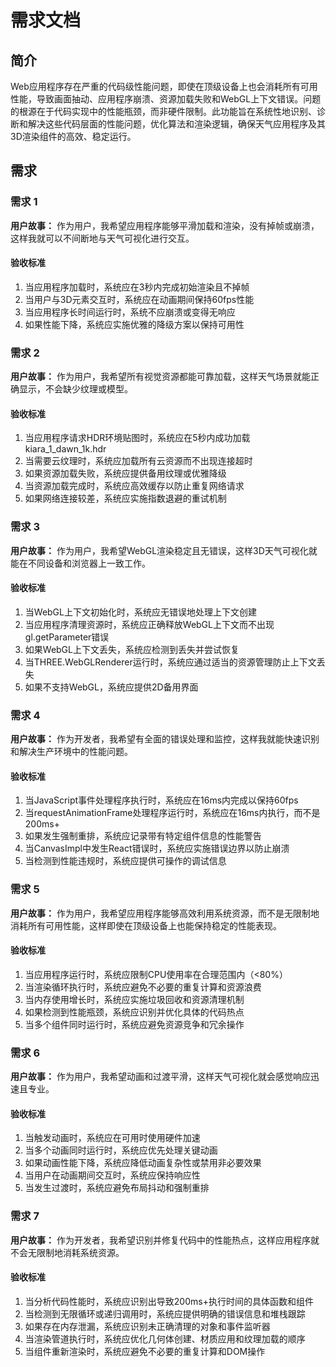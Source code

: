 # 需求文档

## 简介

Web应用程序存在严重的代码级性能问题，即使在顶级设备上也会消耗所有可用性能，导致画面抽动、应用程序崩溃、资源加载失败和WebGL上下文错误。问题的根源在于代码实现中的性能瓶颈，而非硬件限制。此功能旨在系统性地识别、诊断和解决这些代码层面的性能问题，优化算法和渲染逻辑，确保天气应用程序及其3D渲染组件的高效、稳定运行。

## 需求

### 需求 1

**用户故事：** 作为用户，我希望应用程序能够平滑加载和渲染，没有掉帧或崩溃，这样我就可以不间断地与天气可视化进行交互。

#### 验收标准

1. 当应用程序加载时，系统应在3秒内完成初始渲染且不掉帧
2. 当用户与3D元素交互时，系统应在动画期间保持60fps性能
3. 当应用程序长时间运行时，系统不应崩溃或变得无响应
4. 如果性能下降，系统应实施优雅的降级方案以保持可用性

### 需求 2

**用户故事：** 作为用户，我希望所有视觉资源都能可靠加载，这样天气场景就能正确显示，不会缺少纹理或模型。

#### 验收标准

1. 当应用程序请求HDR环境贴图时，系统应在5秒内成功加载kiara_1_dawn_1k.hdr
2. 当需要云纹理时，系统应加载所有云资源而不出现连接超时
3. 如果资源加载失败，系统应提供备用纹理或优雅降级
4. 当资源加载完成时，系统应高效缓存以防止重复网络请求
5. 如果网络连接较差，系统应实施指数退避的重试机制

### 需求 3

**用户故事：** 作为用户，我希望WebGL渲染稳定且无错误，这样3D天气可视化就能在不同设备和浏览器上一致工作。

#### 验收标准

1. 当WebGL上下文初始化时，系统应无错误地处理上下文创建
2. 当应用程序清理资源时，系统应正确释放WebGL上下文而不出现gl.getParameter错误
3. 如果WebGL上下文丢失，系统应检测到丢失并尝试恢复
4. 当THREE.WebGLRenderer运行时，系统应通过适当的资源管理防止上下文丢失
5. 如果不支持WebGL，系统应提供2D备用界面

### 需求 4

**用户故事：** 作为开发者，我希望有全面的错误处理和监控，这样我就能快速识别和解决生产环境中的性能问题。

#### 验收标准

1. 当JavaScript事件处理程序执行时，系统应在16ms内完成以保持60fps
2. 当requestAnimationFrame处理程序运行时，系统应在16ms内执行，而不是200ms+
3. 如果发生强制重排，系统应记录带有特定组件信息的性能警告
4. 当CanvasImpl中发生React错误时，系统应实施错误边界以防止崩溃
5. 当检测到性能违规时，系统应提供可操作的调试信息

### 需求 5

**用户故事：** 作为用户，我希望应用程序能够高效利用系统资源，而不是无限制地消耗所有可用性能，这样即使在顶级设备上也能保持稳定的性能表现。

#### 验收标准

1. 当应用程序运行时，系统应限制CPU使用率在合理范围内（<80%）
2. 当渲染循环执行时，系统应避免不必要的重复计算和资源浪费
3. 当内存使用增长时，系统应实施垃圾回收和资源清理机制
4. 如果检测到性能瓶颈，系统应识别并优化具体的代码热点
5. 当多个组件同时运行时，系统应避免资源竞争和冗余操作

### 需求 6

**用户故事：** 作为用户，我希望动画和过渡平滑，这样天气可视化就会感觉响应迅速且专业。

#### 验收标准

1. 当触发动画时，系统应在可用时使用硬件加速
2. 当多个动画同时运行时，系统应优先处理关键动画
3. 如果动画性能下降，系统应降低动画复杂性或禁用非必要效果
4. 当用户在动画期间交互时，系统应保持响应性
5. 当发生过渡时，系统应避免布局抖动和强制重排

### 需求 7

**用户故事：** 作为开发者，我希望识别并修复代码中的性能热点，这样应用程序就不会无限制地消耗系统资源。

#### 验收标准

1. 当分析代码性能时，系统应识别出导致200ms+执行时间的具体函数和组件
2. 当检测到无限循环或递归调用时，系统应提供明确的错误信息和堆栈跟踪
3. 如果存在内存泄漏，系统应识别未正确清理的对象和事件监听器
4. 当渲染管道执行时，系统应优化几何体创建、材质应用和纹理加载的顺序
5. 当组件重新渲染时，系统应避免不必要的重复计算和DOM操作